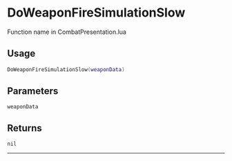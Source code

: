 # DoWeaponFireSimulationSlow
Function name in CombatPresentation.lua
## Usage
```lua
DoWeaponFireSimulationSlow(weaponData)
```
## Parameters
`weaponData`
## Returns
`nil`

---